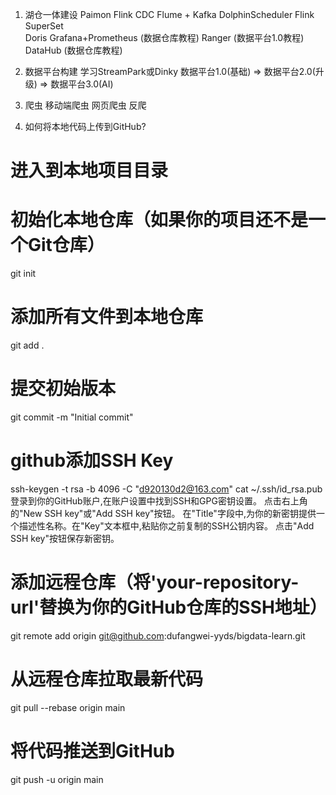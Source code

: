 1. 湖仓一体建设
Paimon
Flink CDC
Flume + Kafka
DolphinScheduler
Flink
SuperSet  
Doris
Grafana+Prometheus (数据仓库教程)
Ranger (数据平台1.0教程) 
DataHub (数据仓库教程)

2. 数据平台构建
学习StreamPark或Dinky
数据平台1.0(基础) => 数据平台2.0(升级) => 数据平台3.0(AI)

3. 爬虫
移动端爬虫
网页爬虫
反爬

4. 如何将本地代码上传到GitHub? 
# 进入到本地项目目录    
# 初始化本地仓库（如果你的项目还不是一个Git仓库）
git init

# 添加所有文件到本地仓库
git add .
 
# 提交初始版本
git commit -m "Initial commit"

# github添加SSH Key
ssh-keygen -t rsa -b 4096 -C "d920130d2@163.com"
cat ~/.ssh/id_rsa.pub
登录到你的GitHub账户,在账户设置中找到SSH和GPG密钥设置。
点击右上角的"New SSH key"或"Add SSH key"按钮。
在"Title"字段中,为你的新密钥提供一个描述性名称。在"Key"文本框中,粘贴你之前复制的SSH公钥内容。
点击"Add SSH key"按钮保存新密钥。

# 添加远程仓库（将'your-repository-url'替换为你的GitHub仓库的SSH地址）
git remote add origin git@github.com:dufangwei-yyds/bigdata-learn.git

# 从远程仓库拉取最新代码
git pull --rebase origin main

# 将代码推送到GitHub
git push -u origin main



